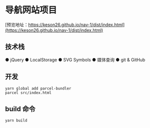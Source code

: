 # 导航网站项目
[预览地址：https://keson26.github.io/nav-1/dist/index.html](https://keson26.github.io/nav-1/dist/index.html)
## 技术栈
● jQuery
● LocalStorage
● SVG Symbols
● 媒体查询
● git & GitHub
## 开发
```
yarn global add parcel-bundler
parcel src/index.html
```
## build 命令
```
yarn build
```
